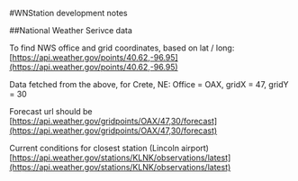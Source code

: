 #WNStation development notes

##National Weather Serivce data

To find NWS office and grid coordinates, based on lat / long: [https://api.weather.gov/points/40.62,-96.95](https://api.weather.gov/points/40.62,-96.95)

Data fetched from the above, for Crete, NE: Office = OAX, gridX = 47, gridY = 30

Forecast url should be [https://api.weather.gov/gridpoints/OAX/47,30/forecast](https://api.weather.gov/gridpoints/OAX/47,30/forecast)

Current conditions for closest station (Lincoln airport) [https://api.weather.gov/stations/KLNK/observations/latest](https://api.weather.gov/stations/KLNK/observations/latest)